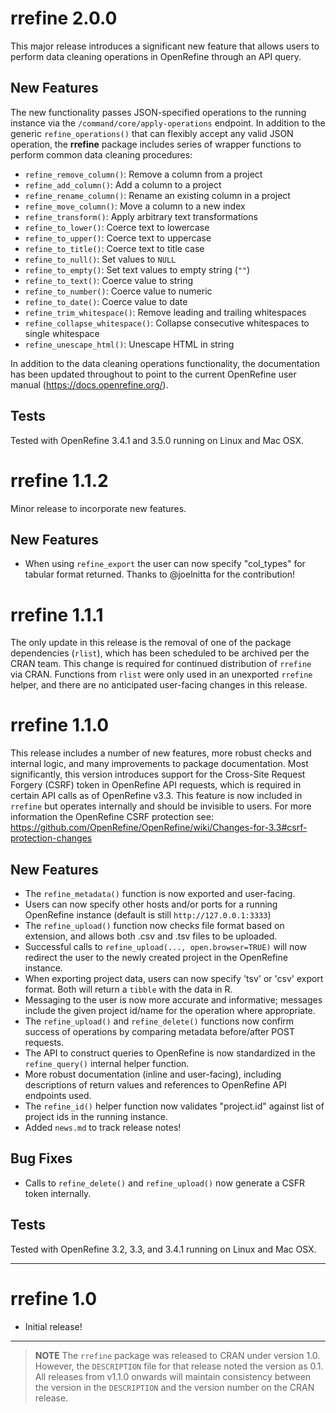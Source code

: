 # rrefine 2.0.0

This major release introduces a significant new feature that allows users to perform data cleaning operations in OpenRefine through an API query. 

## New Features

The new functionality passes JSON-specified operations to the running instance via the `/command/core/apply-operations` endpoint. In addition to the generic `refine_operations()` that can flexibly accept any valid JSON operation, the **rrefine** package includes series of wrapper functions to perform common data cleaning procedures:

- `refine_remove_column()`: Remove a column from a project
- `refine_add_column()`: Add a column to a project
- `refine_rename_column()`: Rename an existing column in a project
- `refine_move_column()`: Move a column to a new index
- `refine_transform()`: Apply arbitrary text transformations
- `refine_to_lower()`: Coerce text to lowercase
- `refine_to_upper()`: Coerce text to uppercase
- `refine_to_title()`: Coerce text to title case
- `refine_to_null()`: Set values to `NULL`
- `refine_to_empty()`: Set text values to empty string (`""`)
- `refine_to_text()`: Coerce value to string
- `refine_to_number()`: Coerce value to numeric
- `refine_to_date()`: Coerce value to date
- `refine_trim_whitespace()`: Remove leading and trailing whitespaces
- `refine_collapse_whitespace()`: Collapse consecutive whitespaces to single whitespace
- `refine_unescape_html()`: Unescape HTML in string

In addition to the data cleaning operations functionality, the documentation has been updated throughout to point to the current OpenRefine user manual (https://docs.openrefine.org/).

## Tests

Tested with OpenRefine 3.4.1 and 3.5.0 running on Linux and Mac OSX.

# rrefine 1.1.2

Minor release to incorporate new features. 

## New Features

- When using `refine_export` the user can now specify "col_types" for tabular format returned. Thanks to @joelnitta for the contribution!

# rrefine 1.1.1

The only update in this release is the removal of one of the package dependencies (`rlist`), which has been scheduled to be archived per the CRAN team. This change is required for continued distribution of `rrefine` via CRAN. Functions from `rlist` were only used in an unexported `rrefine` helper, and there are no anticipated user-facing changes in this release.

# rrefine 1.1.0

This release includes a number of new features, more robust checks and internal logic, and many improvements to package documentation. Most significantly, this version introduces support for the Cross-Site Request Forgery (CSRF) token in OpenRefine API requests, which is required in certain API calls as of OpenRefine v3.3. This feature is now included in `rrefine` but operates internally and should be invisible to users. For more information the OpenRefine CSRF protection see: https://github.com/OpenRefine/OpenRefine/wiki/Changes-for-3.3#csrf-protection-changes

## New Features

- The `refine_metadata()` function is now exported and user-facing.
- Users can now specify other hosts and/or ports for a running OpenRefine instance (default is still `http://127.0.0.1:3333`)
- The `refine_upload()` function now checks file format based on extension, and allows both .csv and .tsv files to be uploaded.
- Successful calls to `refine_upload(..., open.browser=TRUE)` will now redirect the user to the newly created project in the OpenRefine instance.
- When exporting project data, users can now specify 'tsv' or 'csv' export format. Both will return a `tibble` with the data in R.
- Messaging to the user is now more accurate and informative; messages include the given project id/name for the operation where appropriate.
- The `refine_upload()` and `refine_delete()` functions now confirm success of operations by comparing metadata before/after POST requests.
- The API to construct queries to OpenRefine is now standardized in the `refine_query()` internal helper function.
- More robust documentation (inline and user-facing), including descriptions of return values and references to OpenRefine API endpoints used.
- The `refine_id()` helper function now validates "project.id" against list of project ids in the running instance.
- Added `news.md` to track release notes!

## Bug Fixes

- Calls to `refine_delete()` and `refine_upload()` now generate a CSFR token internally.

## Tests

Tested with OpenRefine 3.2, 3.3, and 3.4.1 running on Linux and Mac OSX.

---

# rrefine 1.0

- Initial release!

---

> **NOTE** The `rrefine` package was released to CRAN under version 1.0. However, the `DESCRIPTION` file for that release noted the version as 0.1. All releases from v1.1.0 onwards will maintain consistency between the version in the `DESCRIPTION` and the version number on the CRAN release.
